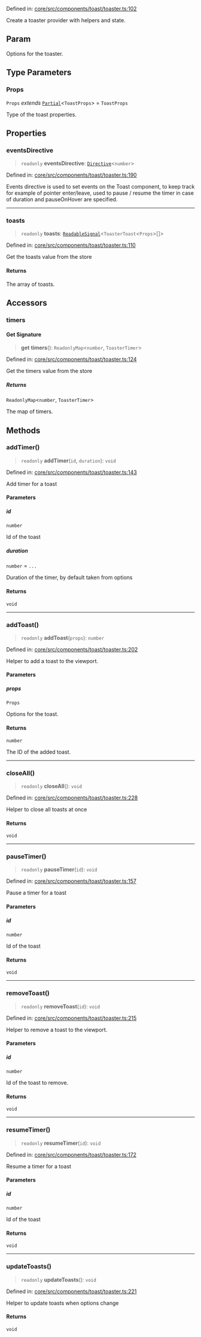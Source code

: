 Defined in: [core/src/components/toast/toaster.ts:102](https://github.com/AmadeusITGroup/AgnosUI/blob/718d9c682c7d2e9a85b22f74764f1c62fa594748/core/src/components/toast/toaster.ts#L102)

Create a toaster provider with helpers and state.

## Param

Options for the toaster.

## Type Parameters

### Props

`Props` *extends* [`Partial`](https://www.typescriptlang.org/docs/handbook/utility-types.html#partialtype)\<`ToastProps`\> = `ToastProps`

Type of the toast properties.

## Properties

### eventsDirective

> `readonly` **eventsDirective**: [`Directive`](../type-aliases/Directive.md)\<`number`\>

Defined in: [core/src/components/toast/toaster.ts:190](https://github.com/AmadeusITGroup/AgnosUI/blob/718d9c682c7d2e9a85b22f74764f1c62fa594748/core/src/components/toast/toaster.ts#L190)

Events directive is used to set events on the Toast component, to keep track for example of pointer enter/leave,
used to pause / resume the timer in case of duration and pauseOnHover are specified.

***

### toasts

> `readonly` **toasts**: [`ReadableSignal`](https://amadeusitgroup.github.io/tansu/interfaces/ReadableSignal.html)\<`ToasterToast`\<`Props`\>[]\>

Defined in: [core/src/components/toast/toaster.ts:110](https://github.com/AmadeusITGroup/AgnosUI/blob/718d9c682c7d2e9a85b22f74764f1c62fa594748/core/src/components/toast/toaster.ts#L110)

Get the toasts value from the store

#### Returns

The array of toasts.

## Accessors

### timers

#### Get Signature

> **get** **timers**(): `ReadonlyMap`\<`number`, `ToasterTimer`\>

Defined in: [core/src/components/toast/toaster.ts:124](https://github.com/AmadeusITGroup/AgnosUI/blob/718d9c682c7d2e9a85b22f74764f1c62fa594748/core/src/components/toast/toaster.ts#L124)

Get the timers value from the store

##### Returns

`ReadonlyMap`\<`number`, `ToasterTimer`\>

The map of timers.

## Methods

### addTimer()

> `readonly` **addTimer**(`id`, `duration`): `void`

Defined in: [core/src/components/toast/toaster.ts:143](https://github.com/AmadeusITGroup/AgnosUI/blob/718d9c682c7d2e9a85b22f74764f1c62fa594748/core/src/components/toast/toaster.ts#L143)

Add timer for a toast

#### Parameters

##### id

`number`

Id of the toast

##### duration

`number` = `...`

Duration of the timer, by default taken from options

#### Returns

`void`

***

### addToast()

> `readonly` **addToast**(`props`): `number`

Defined in: [core/src/components/toast/toaster.ts:202](https://github.com/AmadeusITGroup/AgnosUI/blob/718d9c682c7d2e9a85b22f74764f1c62fa594748/core/src/components/toast/toaster.ts#L202)

Helper to add a toast to the viewport.

#### Parameters

##### props

`Props`

Options for the toast.

#### Returns

`number`

The ID of the added toast.

***

### closeAll()

> `readonly` **closeAll**(): `void`

Defined in: [core/src/components/toast/toaster.ts:228](https://github.com/AmadeusITGroup/AgnosUI/blob/718d9c682c7d2e9a85b22f74764f1c62fa594748/core/src/components/toast/toaster.ts#L228)

Helper to close all toasts at once

#### Returns

`void`

***

### pauseTimer()

> `readonly` **pauseTimer**(`id`): `void`

Defined in: [core/src/components/toast/toaster.ts:157](https://github.com/AmadeusITGroup/AgnosUI/blob/718d9c682c7d2e9a85b22f74764f1c62fa594748/core/src/components/toast/toaster.ts#L157)

Pause a timer for a toast

#### Parameters

##### id

`number`

Id of the toast

#### Returns

`void`

***

### removeToast()

> `readonly` **removeToast**(`id`): `void`

Defined in: [core/src/components/toast/toaster.ts:215](https://github.com/AmadeusITGroup/AgnosUI/blob/718d9c682c7d2e9a85b22f74764f1c62fa594748/core/src/components/toast/toaster.ts#L215)

Helper to remove a toast to the viewport.

#### Parameters

##### id

`number`

Id of the toast to remove.

#### Returns

`void`

***

### resumeTimer()

> `readonly` **resumeTimer**(`id`): `void`

Defined in: [core/src/components/toast/toaster.ts:172](https://github.com/AmadeusITGroup/AgnosUI/blob/718d9c682c7d2e9a85b22f74764f1c62fa594748/core/src/components/toast/toaster.ts#L172)

Resume a timer for a toast

#### Parameters

##### id

`number`

Id of the toast

#### Returns

`void`

***

### updateToasts()

> `readonly` **updateToasts**(): `void`

Defined in: [core/src/components/toast/toaster.ts:221](https://github.com/AmadeusITGroup/AgnosUI/blob/718d9c682c7d2e9a85b22f74764f1c62fa594748/core/src/components/toast/toaster.ts#L221)

Helper to update toasts when options change

#### Returns

`void`
